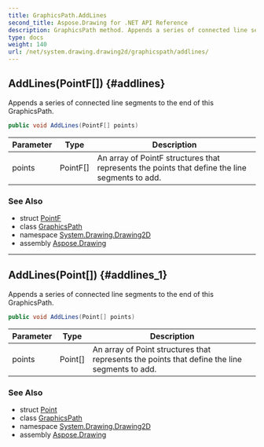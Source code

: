 ```yaml
---
title: GraphicsPath.AddLines
second_title: Aspose.Drawing for .NET API Reference
description: GraphicsPath method. Appends a series of connected line segments to the end of this GraphicsPath
type: docs
weight: 140
url: /net/system.drawing.drawing2d/graphicspath/addlines/
---
```

## AddLines(PointF[]) {#addlines}

Appends a series of connected line segments to the end of this GraphicsPath.

```csharp
public void AddLines(PointF[] points)
```

| Parameter | Type | Description |
| --- | --- | --- |
| points | PointF[] | An array of PointF structures that represents the points that define the line segments to add. |

### See Also

* struct [PointF](../../../system.drawing/pointf/)
* class [GraphicsPath](../)
* namespace [System.Drawing.Drawing2D](../../graphicspath/)
* assembly [Aspose.Drawing](../../../)

---

## AddLines(Point[]) {#addlines_1}

Appends a series of connected line segments to the end of this GraphicsPath.

```csharp
public void AddLines(Point[] points)
```

| Parameter | Type | Description |
| --- | --- | --- |
| points | Point[] | An array of Point structures that represents the points that define the line segments to add. |

### See Also

* struct [Point](../../../system.drawing/point/)
* class [GraphicsPath](../)
* namespace [System.Drawing.Drawing2D](../../graphicspath/)
* assembly [Aspose.Drawing](../../../)


